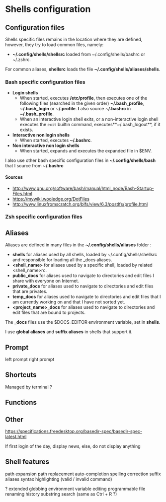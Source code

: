 # Shells configuration

## Configuration files

Shells specific files remains in the location where they are defined, however, they try to load common files, namely:
  - **~/.config/shells/shellsrc** loaded from ~/.config/shells/bashrc or ~/.zshrc.

For common aliases, **shellsrc** loads the file **~/.config/shells/aliases/shells**.

### Bash specific configuration files

- **Login shells**
  - When started, executes **/etc/profile**, then executes one of the following files (searched in the given order) **~/.bash_profile**, **~/.bash_login** or **~/.profile**. **__I__** also source **~/.bashrc** in **~/.bash_profile**.
  - When an interactive login shell exits, or a non-interactive login shell executes the `exit` builtin command, executes**~/.bash_logout**, if it exists.
- **Interactive non login shells**
  - When started, executes **~/.bashrc**.
- **Non interactive non login shells**
  - When started, expands and executes the expanded file in $ENV.
  
I also use other bash specific configuration files in **~/.config/shells/bash** that I source from **~/.bashrc**

#### Sources

- http://www.gnu.org/software/bash/manual/html_node/Bash-Startup-Files.html
- https://mywiki.wooledge.org/DotFiles
- http://www.linuxfromscratch.org/blfs/view/6.3/postlfs/profile.html

### Zsh specific configuration files

## Aliases

Aliases are defined in many files in the **~/.config/shells/aliases** folder :
  - **shells** for aliases used by all shells, loaded by ~/.config/shells/shellsrc and responsible for loading all the _docs aliases.
  - **<shell_name>** for aliases used by a specific shell, loaded by related <shell_name>rc.
  - **public_docs** for aliases used to navigate to directories and edit files I share with everyone on Internet.
  - **private_docs** for aliases used to navigate to directories and edit files that are privates.
  - **temp_docs** for aliases used to navigate to directories and edit files that I am currently working on and that I have not sorted yet.
  - **<project_name>_docs** for aliases used to navigate to directories and edit files that are bound to projects.
  
The **_docs** files use the $DOCS_EDITOR environment variable, set in **shells**.

I use **global aliases** and **suffix aliases** in shells that support it.

## Prompt

left prompt
right prompt

## Shortcuts
Managed by terminal ?

## Functions

## Other
https://specifications.freedesktop.org/basedir-spec/basedir-spec-latest.html

If first login of the day, display news, else, do not display anything

## Shell features
path expansion
path replacement
auto-completion
spelling correction
suffix aliases
syntax highlighting (valid / invalid command)

?
extended globbing
environment variable editing
programmable file renaming
history substring search (same as Ctrl + R ?)
